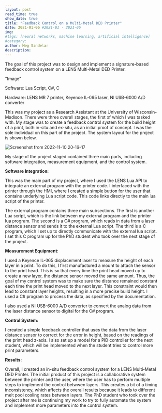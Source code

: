 ```yaml
---
layout: post
read_time: true
show_date: true
title: "Feedback Control on a Multi-Metal DED Printer"
date: 2021-01-06 #2021-01 - 2021-06
img: 
#tags: [neural networks, machine learning, artificial intelligence]
#category: 
author: Meg Sindelar
description: 
---
```

The goal of this project was to design and implement a signature-based feedback control system on a LENS Multi-Metal DED Printer.

"Image"

Software: Lua Script, C#, C

Hardware: LENS MR 7 printer, Keyence IL-065 laser, NI USB-6000 A/D converter


This was my project as a Research Assistant at the University of Wisconsin-Madison. There were three overall stages, the first of which I was tasked with. My stage was to create a feedback control system for the build height of a print, both in-situ and ex-situ, as an initial proof of concept. I was the sole individual on this part of the project. The system layout for the project is shown below.

![Screenshot from 2022-11-10 20-16-17](https://user-images.githubusercontent.com/87098227/201492181-68731637-6cfc-47ae-80ea-8ae004756e3b.png)

My stage of the project staged contained three main parts, including software integration, measurement equipment, and the control system. 

**Software Integration:**

This was the main part of my project, where I used the LENS Lua API to integrate an external program with the printer code. I interfaced with the printer through the HMI, where I created a simple button for the user that contains underlying Lua script code. This code links directly to the main lua script of the printer.

The external program contains three main subsections. The first is another Lua script, which is the link between my external program and the printer lua program. The second is a C# program, which reads in data from a laser distance sensor and sends it to the external Lua script. The third is a C program, which I set up to directly communicate with the external lua script. I set this C program up for the PhD student who took over the next stage of the project.


**Measurement Equipment:**

I used a Keyence IL-065 displacement laser to measure the height of each layer in a print. To do this, I first manufactured a mount to attach the sensor to the print head. This is so that every time the print head moved up to create a new layer, the distance sensor moved the same amount. Thus, the goal of my control system was to make sure the distance remained constant each time the print head moved to the next layer. This constraint would then lead to constant layer heights, resulting in a more precise build height. I used a C# program to process the data, as specified by the documentation.

I also used a NI USB-6000 A/D converter to convert the analog data from the laser distance sensor to digital for the C# program.


**Control System:**

I created a simple feedback controller that uses the data from the laser distance sensor to correct for the error in height, based on the readings of the print head z-axis. I also set up a model for a PID controller for the next student, which will be implemented when the student tries to control more print parameters.


**Results:**

Overall, I created an in-situ feedback control system for a LENS Multi-Metal DED Printer. The initial product of this project is a collaborative system between the printer and the user, where the user has to perform multiple steps to implement the control betwwen layers. This creates a bit of a timing inconsistency, which affects the overall results because it leads to different melt pool cooling rates between layers. The PhD student who took over the project after me is continuing my work to try to fully automate the system and implement more parameters into the control system.